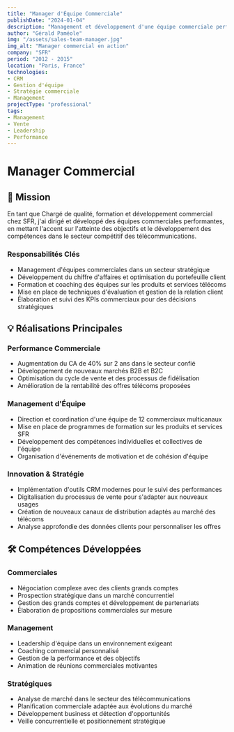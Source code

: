 ```yaml
---
title: "Manager d'Équipe Commerciale"
publishDate: "2024-01-04"
description: "Management et développement d'une équipe commerciale performante."
author: "Gérald Paméole"
img: "/assets/sales-team-manager.jpg"
img_alt: "Manager commercial en action"
company: "SFR"
period: "2012 - 2015"
location: "Paris, France"
technologies:
- CRM
- Gestion d'équipe
- Stratégie commerciale
- Management
projectType: "professional"
tags:
- Management
- Vente
- Leadership
- Performance
---
```


# Manager Commercial

## 🎯 Mission

En tant que Chargé de qualité, formation et développement commercial chez SFR, j'ai dirigé et développé des équipes commerciales performantes, en mettant l'accent sur l'atteinte des objectifs et le développement des compétences dans le secteur compétitif des télécommunications.

### Responsabilités Clés

- Management d'équipes commerciales dans un secteur stratégique
- Développement du chiffre d'affaires et optimisation du portefeuille client
- Formation et coaching des équipes sur les produits et services télécoms
- Mise en place de techniques d'évaluation et gestion de la relation client
- Élaboration et suivi des KPIs commerciaux pour des décisions stratégiques

## 💡 Réalisations Principales

### Performance Commerciale

- Augmentation du CA de 40% sur 2 ans dans le secteur confié
- Développement de nouveaux marchés B2B et B2C
- Optimisation du cycle de vente et des processus de fidélisation
- Amélioration de la rentabilité des offres télécoms proposées

### Management d'Équipe

- Direction et coordination d'une équipe de 12 commerciaux multicanaux
- Mise en place de programmes de formation sur les produits et services SFR
- Développement des compétences individuelles et collectives de l'équipe
- Organisation d'événements de motivation et de cohésion d'équipe

### Innovation & Stratégie

- Implémentation d'outils CRM modernes pour le suivi des performances
- Digitalisation du processus de vente pour s'adapter aux nouveaux usages
- Création de nouveaux canaux de distribution adaptés au marché des télécoms
- Analyse approfondie des données clients pour personnaliser les offres

## 🛠 Compétences Développées

### Commerciales

- Négociation complexe avec des clients grands comptes
- Prospection stratégique dans un marché concurrentiel
- Gestion des grands comptes et développement de partenariats
- Élaboration de propositions commerciales sur mesure

### Management

- Leadership d'équipe dans un environnement exigeant
- Coaching commercial personnalisé
- Gestion de la performance et des objectifs
- Animation de réunions commerciales motivantes

### Stratégiques

- Analyse de marché dans le secteur des télécommunications
- Planification commerciale adaptée aux évolutions du marché
- Développement business et détection d'opportunités
- Veille concurrentielle et positionnement stratégique
